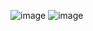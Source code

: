 ![image](https://github.com/user-attachments/assets/88ace924-fce4-4f8c-af8e-ab9cedc43a5d)
![image](https://github.com/user-attachments/assets/3b2994c2-2d28-495b-ba1f-a2a2262d5165)
